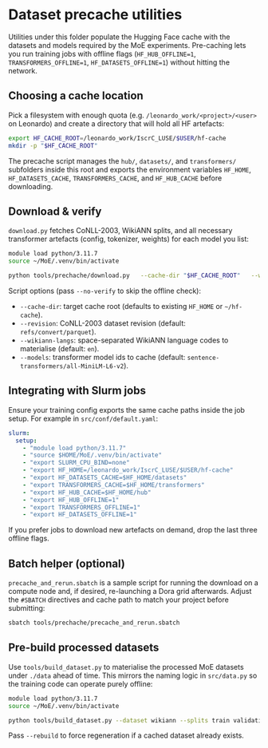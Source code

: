 # Dataset precache utilities

Utilities under this folder populate the Hugging Face cache with the datasets and models required by the MoE experiments. Pre-caching lets you run training jobs with offline flags (`HF_HUB_OFFLINE=1`, `TRANSFORMERS_OFFLINE=1`, `HF_DATASETS_OFFLINE=1`) without hitting the network.

## Choosing a cache location

Pick a filesystem with enough quota (e.g. `/leonardo_work/<project>/<user>` on Leonardo) and create a directory that will hold all HF artefacts:

```bash
export HF_CACHE_ROOT=/leonardo_work/IscrC_LUSE/$USER/hf-cache
mkdir -p "$HF_CACHE_ROOT"
```

The precache script manages the `hub/`, `datasets/`, and `transformers/` subfolders inside this root and exports the environment variables `HF_HOME`, `HF_DATASETS_CACHE`, `TRANSFORMERS_CACHE`, and `HF_HUB_CACHE` before downloading.

## Download & verify

`download.py` fetches CoNLL-2003, WikiANN splits, and all necessary transformer artefacts (config, tokenizer, weights) for each model you list:

```bash
module load python/3.11.7
source ~/MoE/.venv/bin/activate

python tools/prechache/download.py   --cache-dir "$HF_CACHE_ROOT"   --wikiann-langs en   --models sentence-transformers/all-MiniLM-L6-v2
```

Script options (pass `--no-verify` to skip the offline check):

- `--cache-dir`: target cache root (defaults to existing `HF_HOME` or `~/hf-cache`).
- `--revision`: CoNLL-2003 dataset revision (default: `refs/convert/parquet`).
- `--wikiann-langs`: space-separated WikiANN language codes to materialise (default: `en`).
- `--models`: transformer model ids to cache (default: `sentence-transformers/all-MiniLM-L6-v2`).

## Integrating with Slurm jobs

Ensure your training config exports the same cache paths inside the job setup. For example in `src/conf/default.yaml`:

```yaml
slurm:
  setup:
    - "module load python/3.11.7"
    - "source $HOME/MoE/.venv/bin/activate"
    - "export SLURM_CPU_BIND=none"
    - "export HF_HOME=/leonardo_work/IscrC_LUSE/$USER/hf-cache"
    - "export HF_DATASETS_CACHE=$HF_HOME/datasets"
    - "export TRANSFORMERS_CACHE=$HF_HOME/transformers"
    - "export HF_HUB_CACHE=$HF_HOME/hub"
    - "export HF_HUB_OFFLINE=1"
    - "export TRANSFORMERS_OFFLINE=1"
    - "export HF_DATASETS_OFFLINE=1"
```

If you prefer jobs to download new artefacts on demand, drop the last three offline flags.

## Batch helper (optional)

`precache_and_rerun.sbatch` is a sample script for running the download on a compute node and, if desired, re-launching a Dora grid afterwards. Adjust the `#SBATCH` directives and cache path to match your project before submitting:

```bash
sbatch tools/prechache/precache_and_rerun.sbatch
```

## Pre-build processed datasets

Use `tools/build_dataset.py` to materialise the processed MoE datasets under `./data` ahead of time. This mirrors the naming logic in `src/data.py` so the training code can operate purely offline:

```bash
module load python/3.11.7
source ~/MoE/.venv/bin/activate

python tools/build_dataset.py --dataset wikiann --splits train validation --subset 0.0
```

Pass `--rebuild` to force regeneration if a cached dataset already exists.
